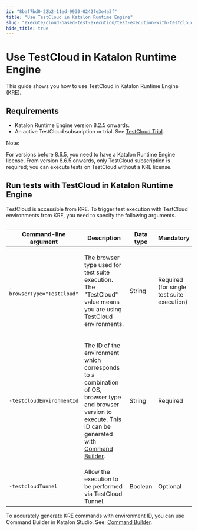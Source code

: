 ```yaml
---
id: "8baf7bd0-22b2-11ed-9930-0242fe3e4a3f"
title: "Use TestCloud in Katalon Runtime Engine"
slug: "execute/cloud-based-test-execution/test-execution-with-testcloud/use-testcloud-in-katalon-runtime-engine"
hide_title: true
---
```


# <a id="id" class="anchor_top_offset"/><a id="ariaid-title1" class="anchor_top_offset"/>Use TestCloud in Katalon Runtime Engine

<p xmlns="http://www.w3.org/1999/xhtml" className="p">This guide shows you how to use <span className="ph">TestCloud</span> in <span className="ph">Katalon Runtime Engine</span> (<span className="ph">KRE</span>).</p> 

## Requirements

<ul xmlns="http://www.w3.org/1999/xhtml" className="ul"><li className="li"><span className="ph">Katalon Runtime Engine</span> version 8.2.5 onwards.</li><li className="li">An active <span className="ph">TestCloud</span> subscription or trial. See <a className="xref" href="/docs/administer/katalon-platform-packages/testcloud-feature-comparison#id_2">TestCloud Trial</a>.</li></ul> 
<div xmlns="http://www.w3.org/1999/xhtml" className="note note note_note"><span className="note__title">Note:</span> <p className="p">For versions before 8.6.5, you need to have a <span className="ph">Katalon Runtime Engine</span> license. From version 8.6.5 onwards, only <span className="ph">TestCloud</span> subscription is required; you can execute tests on <span className="ph">TestCloud</span> without a <span className="ph">KRE</span> license. </p></div>

## <a id="id_1" class="anchor_top_offset"/>Run tests with <span xmlns="http://www.w3.org/1999/xhtml" className="ph">TestCloud</span>  in <span xmlns="http://www.w3.org/1999/xhtml" className="ph">Katalon Runtime Engine</span> 

<p xmlns="http://www.w3.org/1999/xhtml" className="p"><span className="ph">TestCloud</span> is accessible from <span className="ph">KRE</span>. To trigger test execution with <span className="ph">TestCloud</span> environments from <span className="ph">KRE</span>, you need to specify the following arguments.</p> 
<table xmlns="http://www.w3.org/1999/xhtml" className="table anchor_top_offset" id="id_1__54ce5e2e-4e50-4721-8c9d-64247c1e6a4b"><caption /><colgroup><col /><col /><col /><col /></colgroup><thead className="thead"><tr className><th className="entry anchor_top_offset" id="id_1__54ce5e2e-4e50-4721-8c9d-64247c1e6a4b__entry__1"> Command-line argument</th><th className="entry anchor_top_offset" id="id_1__54ce5e2e-4e50-4721-8c9d-64247c1e6a4b__entry__2"> Description</th><th className="entry anchor_top_offset" id="id_1__54ce5e2e-4e50-4721-8c9d-64247c1e6a4b__entry__3"> Data type</th><th className="entry anchor_top_offset" id="id_1__54ce5e2e-4e50-4721-8c9d-64247c1e6a4b__entry__4"> Mandatory</th></tr></thead><tbody className="tbody"><tr className><td className="entry" headers="id_1__54ce5e2e-4e50-4721-8c9d-64247c1e6a4b__entry__1 id_1__54ce5e2e-4e50-4721-8c9d-64247c1e6a4b__entry__2 id_1__54ce5e2e-4e50-4721-8c9d-64247c1e6a4b__entry__3 id_1__54ce5e2e-4e50-4721-8c9d-64247c1e6a4b__entry__4 "><code className="ph codeph">-browserType="TestCloud"</code></td><td className="entry" headers="id_1__54ce5e2e-4e50-4721-8c9d-64247c1e6a4b__entry__1 id_1__54ce5e2e-4e50-4721-8c9d-64247c1e6a4b__entry__2 id_1__54ce5e2e-4e50-4721-8c9d-64247c1e6a4b__entry__3 id_1__54ce5e2e-4e50-4721-8c9d-64247c1e6a4b__entry__4 "><p className="p">The browser type used for test suite execution. The "TestCloud" value means you are using <span className="ph">TestCloud</span> environments.</p></td><td className="entry" headers="id_1__54ce5e2e-4e50-4721-8c9d-64247c1e6a4b__entry__1 id_1__54ce5e2e-4e50-4721-8c9d-64247c1e6a4b__entry__2 id_1__54ce5e2e-4e50-4721-8c9d-64247c1e6a4b__entry__3 id_1__54ce5e2e-4e50-4721-8c9d-64247c1e6a4b__entry__4 "> String</td><td className="entry" headers="id_1__54ce5e2e-4e50-4721-8c9d-64247c1e6a4b__entry__1 id_1__54ce5e2e-4e50-4721-8c9d-64247c1e6a4b__entry__2 id_1__54ce5e2e-4e50-4721-8c9d-64247c1e6a4b__entry__3 id_1__54ce5e2e-4e50-4721-8c9d-64247c1e6a4b__entry__4 "> Required (for single test suite execution)</td></tr><tr className><td className="entry" headers="id_1__54ce5e2e-4e50-4721-8c9d-64247c1e6a4b__entry__1 id_1__54ce5e2e-4e50-4721-8c9d-64247c1e6a4b__entry__2 id_1__54ce5e2e-4e50-4721-8c9d-64247c1e6a4b__entry__3 id_1__54ce5e2e-4e50-4721-8c9d-64247c1e6a4b__entry__4 "><code className="ph codeph">-testcloudEnvironmentId</code></td><td className="entry" headers="id_1__54ce5e2e-4e50-4721-8c9d-64247c1e6a4b__entry__1 id_1__54ce5e2e-4e50-4721-8c9d-64247c1e6a4b__entry__2 id_1__54ce5e2e-4e50-4721-8c9d-64247c1e6a4b__entry__3 id_1__54ce5e2e-4e50-4721-8c9d-64247c1e6a4b__entry__4 "><p className="p">The ID of the environment which corresponds to a combination of OS, browser type and browser version to execute. This ID can be generated with <a className="xref" href="/docs/execute/katalon-runtime-engine/get-started-with-katalon-runtime-engine#id_10">Command Builder</a>.</p></td><td className="entry" headers="id_1__54ce5e2e-4e50-4721-8c9d-64247c1e6a4b__entry__1 id_1__54ce5e2e-4e50-4721-8c9d-64247c1e6a4b__entry__2 id_1__54ce5e2e-4e50-4721-8c9d-64247c1e6a4b__entry__3 id_1__54ce5e2e-4e50-4721-8c9d-64247c1e6a4b__entry__4 ">String</td><td className="entry" headers="id_1__54ce5e2e-4e50-4721-8c9d-64247c1e6a4b__entry__1 id_1__54ce5e2e-4e50-4721-8c9d-64247c1e6a4b__entry__2 id_1__54ce5e2e-4e50-4721-8c9d-64247c1e6a4b__entry__3 id_1__54ce5e2e-4e50-4721-8c9d-64247c1e6a4b__entry__4 ">Required</td></tr><tr className><td className="entry" headers="id_1__54ce5e2e-4e50-4721-8c9d-64247c1e6a4b__entry__1 id_1__54ce5e2e-4e50-4721-8c9d-64247c1e6a4b__entry__2 id_1__54ce5e2e-4e50-4721-8c9d-64247c1e6a4b__entry__3 id_1__54ce5e2e-4e50-4721-8c9d-64247c1e6a4b__entry__4 "><code className="ph codeph">-testcloudTunnel</code></td><td className="entry" headers="id_1__54ce5e2e-4e50-4721-8c9d-64247c1e6a4b__entry__1 id_1__54ce5e2e-4e50-4721-8c9d-64247c1e6a4b__entry__2 id_1__54ce5e2e-4e50-4721-8c9d-64247c1e6a4b__entry__3 id_1__54ce5e2e-4e50-4721-8c9d-64247c1e6a4b__entry__4 "> Allow the execution to be performed via <span className="ph">TestCloud</span> Tunnel.</td><td className="entry" headers="id_1__54ce5e2e-4e50-4721-8c9d-64247c1e6a4b__entry__1 id_1__54ce5e2e-4e50-4721-8c9d-64247c1e6a4b__entry__2 id_1__54ce5e2e-4e50-4721-8c9d-64247c1e6a4b__entry__3 id_1__54ce5e2e-4e50-4721-8c9d-64247c1e6a4b__entry__4 "> Boolean</td><td className="entry" headers="id_1__54ce5e2e-4e50-4721-8c9d-64247c1e6a4b__entry__1 id_1__54ce5e2e-4e50-4721-8c9d-64247c1e6a4b__entry__2 id_1__54ce5e2e-4e50-4721-8c9d-64247c1e6a4b__entry__3 id_1__54ce5e2e-4e50-4721-8c9d-64247c1e6a4b__entry__4 "> Optional</td></tr></tbody></table> 
<p xmlns="http://www.w3.org/1999/xhtml" className="p">To accurately generate <span className="ph">KRE</span> commands with environment ID, you can use Command Builder in <span className="ph">Katalon Studio</span>. See: <a className="xref" href="/docs/execute/katalon-runtime-engine/get-started-with-katalon-runtime-engine#id_10">Command Builder</a>.</p> 
